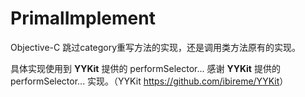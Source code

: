 # PrimalImplement
Objective-C 跳过category重写方法的实现，还是调用类方法原有的实现。

具体实现使用到 **YYKit** 提供的 performSelector...
感谢 **YYKit** 提供的 performSelector... 实现。（YYKit <https://github.com/ibireme/YYKit>）
